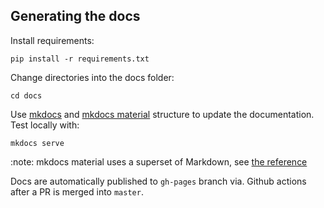 ## Generating the docs

Install requirements:

    pip install -r requirements.txt

Change directories into the docs folder:

    cd docs

Use [mkdocs](http://www.mkdocs.org/) and [mkdocs material](https://squidfunk.github.io/mkdocs-material/) structure to update the documentation. Test locally with:

    mkdocs serve

:note: mkdocs material uses a superset of Markdown, see [the reference](https://squidfunk.github.io/mkdocs-material/reference/admonitions/)

Docs are automatically published to `gh-pages` branch via. Github actions after a PR is merged into `master`.

